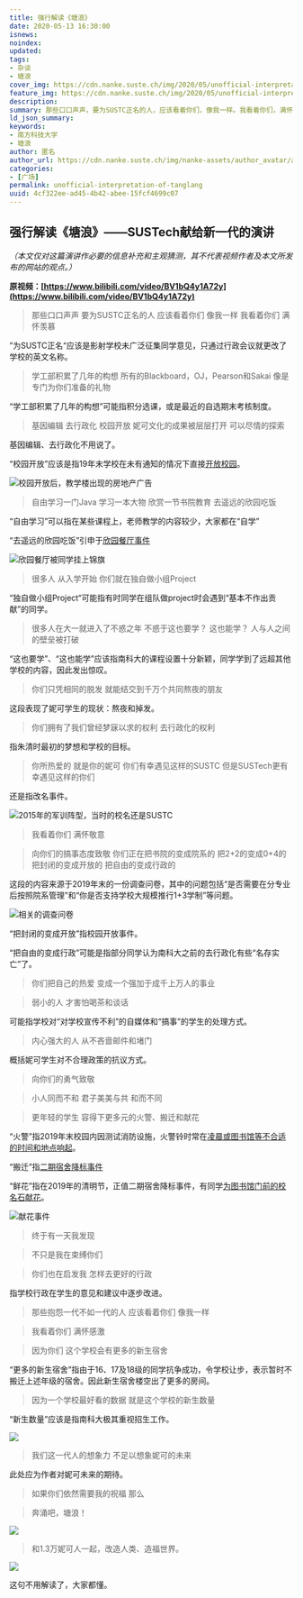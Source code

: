```yaml
---
title: 强行解读《塘浪》
date: 2020-05-13 16:30:00
isnews:
noindex:
updated:
tags:
- 杂谈
- 塘浪
cover_img: https://cdn.nanke.suste.ch/img/2020/05/unofficial-interpretation-of-tanglang/banner.jpg
feature_img: https://cdn.nanke.suste.ch/img/2020/05/unofficial-interpretation-of-tanglang/banner.jpg
description:
summary: 那些口口声声，要为SUSTC正名的人，应该看着你们，像我一样。我看着你们，满怀羡慕……
ld_json_summary:
keywords:
- 南方科技大学
- 塘浪
author: 匿名
author_url: https://cdn.nanke.suste.ch/img/nanke-assets/author_avatar/anonymous.png
categories:
- [广场]
permalink: unofficial-interpretation-of-tanglang
uuid: 4cf322ee-ad45-4b42-abee-15fcf4699c07
---
```

## 强行解读《塘浪》——SUSTech献给新一代的演讲

*（本文仅对这篇演讲作必要的信息补充和主观猜测，其不代表视频作者及本文所发布的网站的观点。）*

**原视频：[https://www.bilibili.com/video/BV1bQ4y1A72y](https://www.bilibili.com/video/BV1bQ4y1A72y)**



> 那些口口声声
> 要为SUSTC正名的人
> 应该看着你们
> 像我一样
> 我看着你们
> 满怀羡慕

”为SUSTC正名“应该是影射学校未广泛征集同学意见，只通过行政会议就更改了学校的英文名称。



> 学工部积累了几年的构想
> 所有的Blackboard，OJ，Pearson和Sakai
> 像是专门为你们准备的礼物

“学工部积累了几年的构想”可能指积分选课，或是最近的自选期末考核制度。



> 基因编辑
> 去行政化
> 校园开放
> 妮可文化的成果被层层打开
> 可以尽情的探索

基因编辑、去行政化不用说了。

“校园开放”应该是指19年末学校在未有通知的情况下直接[开放校园](/2020/03/23/nanke-weekly-archive-06-sustech-open-to-public/)。

![校园开放后，教学楼出现的房地产广告](https://cdn.nanke.suste.ch/img/2020/05/unofficial-interpretation-of-tanglang/校园开放事件_房地产广告.jpg)

> 自由学习一门Java
> 学习一本大物
> 欣赏一节书院教育
> 去遥远的欣园吃饭

“自由学习”可以指在某些课程上，老师教学的内容较少，大家都在“自学”

“去遥远的欣园吃饭”引申于[欣园餐厅事件](https://t.me/s/SUSTechGG/155)

![欣园餐厅被同学挂上锦旗](https://cdn.nanke.suste.ch/img/2020/05/unofficial-interpretation-of-tanglang/欣园餐厅.jpg)

> 很多人
> 从入学开始
> 你们就在独自做小组Project

“独自做小组Project“可能指有时同学在组队做project时会遇到“基本不作出贡献”的同学。



> 很多人在大一就进入了不惑之年
> 不惑于这也要学？
> 这也能学？
> 人与人之间的壁垒被打破

“这也要学”、“这也能学”应该指南科大的课程设置十分新颖，同学学到了远超其他学校的内容，因此发出惊叹。



> 你们只凭相同的脱发
> 就能结交到千万个共同熬夜的朋友

这段表现了妮可学生的现状：熬夜和掉发。



>你们拥有了我们曾经梦寐以求的权利
>去行政化的权利

指朱清时最初的梦想和学校的目标。



>你所热爱的
>就是你的妮可
>你们有幸遇见这样的SUSTC
>但是SUSTech更有幸遇见这样的你们

还是指改名事件。

![2015年的军训阵型，当时的校名还是SUSTC](https://cdn.nanke.suste.ch/img/2020/05/unofficial-interpretation-of-tanglang/sustc_logo_on_playground.jpg)



>我看着你们
>满怀敬意



>向你们的搞事态度致敬
>你们正在把书院的变成院系的
>把2+2的变成0+4的
>把封闭的变成开放的
>把自由的变成行政的

这段的内容来源于2019年末的一份调查问卷，其中的问题包括“是否需要在分专业后按照院系管理”和“你是否支持学校大规模推行1+3学制”等问题。

![相关的调查问卷](https://cdn.nanke.suste.ch/img/2020/05/unofficial-interpretation-of-tanglang/调查问卷.jpg)

“把封闭的变成开放”指校园开放事件。

“把自由的变成行政”可能是指部分同学认为南科大之前的去行政化有些“名存实亡”了。

>你们把自己的热爱
>变成一个强加于成千上万人的事业



>弱小的人
>才害怕喝茶和谈话

可能指学校对“对学校宣传不利”的自媒体和“搞事”的学生的处理方式。

>内心强大的人
>从不吝啬邮件和堵门

概括妮可学生对不合理政策的抗议方式。


>向你们的勇气致敬




>小人同而不和
>君子美美与共
>和而不同




>更年轻的学生
>容得下更多元的火警、搬迁和献花

“火警”指2019年末校园内因测试消防设施，火警铃时常在[凌晨或图书馆等不合适的时间和地点响起](https://t.me/s/SUSTechGG/1455)。

“搬迁”指[二期宿舍降标事件](https://sustc.wiki/二期宿舍降标事件)

“鲜花”指在2019年的清明节，正值二期宿舍降标事件，有同学[为图书馆门前的校名石献花](https://t.me/s/SUSTechGG/960)。

![献花事件](https://cdn.nanke.suste.ch/img/2020/05/unofficial-interpretation-of-tanglang/flower.jpg)


>终于有一天我发现




>不只是我在束缚你们




>你们也在启发我
>怎样去更好的行政

指学校行政在学生的意见和建议中逐步改进。


>那些抱怨一代不如一代的人
>应该看着你们
>像我一样




>我看着你们
>满怀感激




>因为你们
>这个学校会有更多的新生宿舍

“更多的新生宿舍”指由于16、17及18级的同学抗争成功，令学校让步，表示暂时不搬迁上述年级的宿舍。因此新生宿舍楼空出了更多的房间。


>因为一个学校最好看的数据
>就是这个学校的新生数量

“新生数量”应该是指南科大极其重视招生工作。

![](https://cdn.nanke.suste.ch/img/2020/05/unofficial-interpretation-of-tanglang/新生数量.jpg)


>我们这一代人的想象力
>不足以想象妮可的未来

此处应为作者对妮可未来的期待。


>如果你们依然需要我的祝福
>那么




>奔涌吧，塘浪！

![](https://cdn.nanke.suste.ch/img/2020/05/unofficial-interpretation-of-tanglang/奔涌吧，塘浪.jpg)

> 和1.3万妮可人一起，改造人类、造福世界。

![](https://cdn.nanke.suste.ch/img/2020/05/unofficial-interpretation-of-tanglang/和妮可人一起.jpg)

这句不用解读了，大家都懂。

